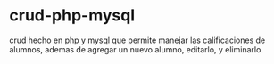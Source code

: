 # crud-php-mysql
crud hecho en php y mysql que permite manejar las calificaciones de alumnos, ademas de agregar un nuevo alumno, editarlo, y eliminarlo.
